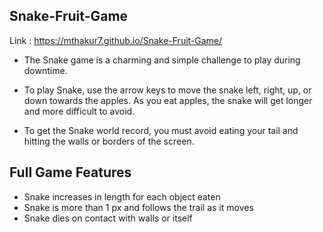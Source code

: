 ## Snake-Fruit-Game

Link : https://mthakur7.github.io/Snake-Fruit-Game/

* The Snake game is a charming and simple challenge to play during downtime.

* To play Snake, use the arrow keys to move the snake left, right, up, or down towards the apples. As you eat apples, the snake will get longer and more difficult to avoid.

* To get the Snake world record, you must avoid eating your tail and hitting the walls or borders of the screen.

## Full Game Features

* Snake increases in length for each object eaten
* Snake is more than 1 px and follows the trail as it moves
* Snake dies on contact with walls or itself


